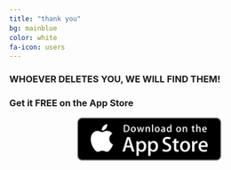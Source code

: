 ```yaml
---
title: "thank you"
bg: mainblue
color: white
fa-icon: users
---
```


### WHOEVER DELETES YOU, WE WILL FIND THEM!

### Get it FREE on the App Store

<center><a href="{{ site.appstore_link }}"><img src="img/Download_on_the_App_Store_Badge_US-UK_135x40.svg" width="260"></a></center>

